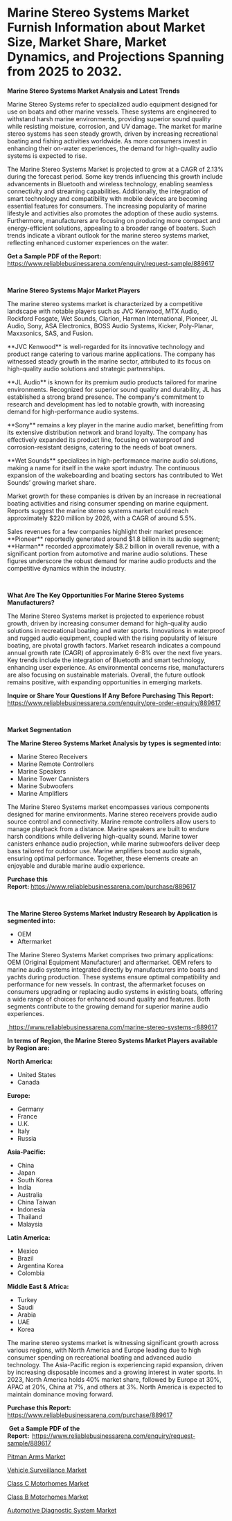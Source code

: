 <p><h1>Marine Stereo Systems Market Furnish Information about Market Size, Market Share, Market Dynamics, and Projections Spanning from 2025 to 2032.</h1></p><p><strong>Marine Stereo Systems Market Analysis and Latest Trends</strong></p>
<p><p>Marine Stereo Systems refer to specialized audio equipment designed for use on boats and other marine vessels. These systems are engineered to withstand harsh marine environments, providing superior sound quality while resisting moisture, corrosion, and UV damage. The market for marine stereo systems has seen steady growth, driven by increasing recreational boating and fishing activities worldwide. As more consumers invest in enhancing their on-water experiences, the demand for high-quality audio systems is expected to rise.</p><p>The Marine Stereo Systems Market is projected to grow at a CAGR of 2.13% during the forecast period. Some key trends influencing this growth include advancements in Bluetooth and wireless technology, enabling seamless connectivity and streaming capabilities. Additionally, the integration of smart technology and compatibility with mobile devices are becoming essential features for consumers. The increasing popularity of marine lifestyle and activities also promotes the adoption of these audio systems. Furthermore, manufacturers are focusing on producing more compact and energy-efficient solutions, appealing to a broader range of boaters. Such trends indicate a vibrant outlook for the marine stereo systems market, reflecting enhanced customer experiences on the water.</p></p>
<p><strong>Get a Sample PDF of the Report:&nbsp;</strong> <a href="https://www.reliablebusinessarena.com/enquiry/request-sample/889617?utm_campaign=2264&utm_medium=2&utm_source=Github&utm_content=ia&utm_term=05022025&utm_id=marine-stereo-systems">https://www.reliablebusinessarena.com/enquiry/request-sample/889617</a></p>
<p>&nbsp;</p>
<p><strong>Marine Stereo Systems Major Market Players</strong></p>
<p><p>The marine stereo systems market is characterized by a competitive landscape with notable players such as JVC Kenwood, MTX Audio, Rockford Fosgate, Wet Sounds, Clarion, Harman International, Pioneer, JL Audio, Sony, ASA Electronics, BOSS Audio Systems, Kicker, Poly-Planar, Maxxsonics, SAS, and Fusion. </p><p>**JVC Kenwood** is well-regarded for its innovative technology and product range catering to various marine applications. The company has witnessed steady growth in the marine sector, attributed to its focus on high-quality audio solutions and strategic partnerships.</p><p>**JL Audio** is known for its premium audio products tailored for marine environments. Recognized for superior sound quality and durability, JL has established a strong brand presence. The company's commitment to research and development has led to notable growth, with increasing demand for high-performance audio systems.</p><p>**Sony** remains a key player in the marine audio market, benefitting from its extensive distribution network and brand loyalty. The company has effectively expanded its product line, focusing on waterproof and corrosion-resistant designs, catering to the needs of boat owners.</p><p>**Wet Sounds** specializes in high-performance marine audio solutions, making a name for itself in the wake sport industry. The continuous expansion of the wakeboarding and boating sectors has contributed to Wet Sounds’ growing market share.</p><p>Market growth for these companies is driven by an increase in recreational boating activities and rising consumer spending on marine equipment. Reports suggest the marine stereo systems market could reach approximately $220 million by 2026, with a CAGR of around 5.5%.</p><p>Sales revenues for a few companies highlight their market presence: **Pioneer** reportedly generated around $1.8 billion in its audio segment; **Harman** recorded approximately $8.2 billion in overall revenue, with a significant portion from automotive and marine audio solutions. These figures underscore the robust demand for marine audio products and the competitive dynamics within the industry.</p></p>
<p>&nbsp;</p>
<p><strong>What Are The Key Opportunities For Marine Stereo Systems Manufacturers?</strong></p>
<p><p>The Marine Stereo Systems market is projected to experience robust growth, driven by increasing consumer demand for high-quality audio solutions in recreational boating and water sports. Innovations in waterproof and rugged audio equipment, coupled with the rising popularity of leisure boating, are pivotal growth factors. Market research indicates a compound annual growth rate (CAGR) of approximately 6-8% over the next five years. Key trends include the integration of Bluetooth and smart technology, enhancing user experience. As environmental concerns rise, manufacturers are also focusing on sustainable materials. Overall, the future outlook remains positive, with expanding opportunities in emerging markets.</p></p>
<p><strong>Inquire or Share Your Questions If Any Before Purchasing This Report:</strong> <a href="https://www.reliablebusinessarena.com/enquiry/pre-order-enquiry/889617?utm_campaign=2264&utm_medium=2&utm_source=Github&utm_content=ia&utm_term=05022025&utm_id=marine-stereo-systems">https://www.reliablebusinessarena.com/enquiry/pre-order-enquiry/889617</a></p>
<p>&nbsp;</p>
<p><strong>Market Segmentation</strong></p>
<p><strong>The Marine Stereo Systems Market Analysis by types is segmented into:</strong></p>
<p><ul><li>Marine Stereo Receivers</li><li>Marine Remote Controllers</li><li>Marine Speakers</li><li>Marine Tower Cannisters</li><li>Marine Subwoofers</li><li>Marine Amplifiers</li></ul></p>
<p><p>The Marine Stereo Systems market encompasses various components designed for marine environments. Marine stereo receivers provide audio source control and connectivity. Marine remote controllers allow users to manage playback from a distance. Marine speakers are built to endure harsh conditions while delivering high-quality sound. Marine tower canisters enhance audio projection, while marine subwoofers deliver deep bass tailored for outdoor use. Marine amplifiers boost audio signals, ensuring optimal performance. Together, these elements create an enjoyable and durable marine audio experience.</p></p>
<p><strong>Purchase this Report:&nbsp;</strong><a href="https://www.reliablebusinessarena.com/purchase/889617?utm_campaign=2264&utm_medium=2&utm_source=Github&utm_content=ia&utm_term=05022025&utm_id=marine-stereo-systems">https://www.reliablebusinessarena.com/purchase/889617</a></p>
<p>&nbsp;</p>
<p><strong>The Marine Stereo Systems Market Industry Research by Application is segmented into:</strong></p>
<p><ul><li>OEM</li><li>Aftermarket</li></ul></p>
<p><p>The Marine Stereo Systems Market comprises two primary applications: OEM (Original Equipment Manufacturer) and aftermarket. OEM refers to marine audio systems integrated directly by manufacturers into boats and yachts during production. These systems ensure optimal compatibility and performance for new vessels. In contrast, the aftermarket focuses on consumers upgrading or replacing audio systems in existing boats, offering a wide range of choices for enhanced sound quality and features. Both segments contribute to the growing demand for superior marine audio experiences.</p></p>
<p><a href="https://www.reliablebusinessarena.com/marine-stereo-systems-r889617?utm_campaign=2264&utm_medium=2&utm_source=Github&utm_content=ia&utm_term=05022025&utm_id=marine-stereo-systems">&nbsp;https://www.reliablebusinessarena.com/marine-stereo-systems-r889617</a></p>
<p><strong>In terms of Region, the Marine Stereo Systems Market Players available by Region are:</strong></p>
<p>
    <p> <strong> North America: </strong>
        <ul>
            <li>United States</li>
            <li>Canada</li>
        </ul>
        </p> 
    <p> <strong> Europe: </strong>
        <ul>
            <li>Germany</li>
            <li>France</li>
            <li>U.K.</li>
            <li>Italy</li>
            <li>Russia</li>
        </ul>
        </p> 
    <p> <strong> Asia-Pacific: </strong>
        <ul>
            <li>China</li>
            <li>Japan</li>
            <li>South Korea</li>
            <li>India</li>
            <li>Australia</li>
            <li>China Taiwan</li>
            <li>Indonesia</li>
            <li>Thailand</li>
            <li>Malaysia</li>
        </ul>
        </p> 
    <p> <strong> Latin America: </strong>
        <ul>
            <li>Mexico</li>
            <li>Brazil</li>
            <li>Argentina Korea</li>
            <li>Colombia</li>
        </ul>
        </p> 
    <p> <strong> Middle East & Africa: </strong>
        <ul>
            <li>Turkey</li>
            <li>Saudi</li>
            <li>Arabia</li>
            <li>UAE</li>
            <li>Korea</li>
        </ul>
    </p>
    </p>
<p><p>The marine stereo systems market is witnessing significant growth across various regions, with North America and Europe leading due to high consumer spending on recreational boating and advanced audio technology. The Asia-Pacific region is experiencing rapid expansion, driven by increasing disposable incomes and a growing interest in water sports. In 2023, North America holds 40% market share, followed by Europe at 30%, APAC at 20%, China at 7%, and others at 3%. North America is expected to maintain dominance moving forward.</p></p>
<p><strong>Purchase this Report: </strong><a href="https://www.reliablebusinessarena.com/purchase/889617?utm_campaign=2264&utm_medium=2&utm_source=Github&utm_content=ia&utm_term=05022025&utm_id=marine-stereo-systems">https://www.reliablebusinessarena.com/purchase/889617</a></p>
<p>&nbsp;<strong>Get a Sample PDF of the Report:&nbsp;&nbsp;</strong><a href="https://www.reliablebusinessarena.com/enquiry/request-sample/889617?utm_campaign=2264&utm_medium=2&utm_source=Github&utm_content=ia&utm_term=05022025&utm_id=marine-stereo-systems">https://www.reliablebusinessarena.com/enquiry/request-sample/889617</a></p>
<p><strong></strong></p>
<p><p><a href="https://www.linkedin.com/pulse/forecasting-pitman-arms-market-expected-growth-rate-148-cagr-vqvae?utm_campaign=2264&utm_medium=2&utm_source=Github&utm_content=ia&utm_term=05022025&utm_id=marine-stereo-systems">Pitman Arms Market</a></p><p><a href="https://www.linkedin.com/pulse/projected-growth-vehicle-surveillance-market-size-cagr-analysis-dc7de?utm_campaign=2264&utm_medium=2&utm_source=Github&utm_content=ia&utm_term=05022025&utm_id=marine-stereo-systems">Vehicle Surveillance Market</a></p><p><a href="https://www.linkedin.com/pulse/analyzing-class-c-motorhomes-market-worth-projected-ivfqc?utm_campaign=2264&utm_medium=2&utm_source=Github&utm_content=ia&utm_term=05022025&utm_id=marine-stereo-systems">Class C Motorhomes Market</a></p><p><a href="https://www.linkedin.com/pulse/class-b-motorhomesmarket-size-trends-growth-rate-82-hi9hc?utm_campaign=2264&utm_medium=2&utm_source=Github&utm_content=ia&utm_term=05022025&utm_id=marine-stereo-systems">Class B Motorhomes Market</a></p><p><a href="https://www.linkedin.com/pulse/market-demand-revenue-growth-automotive-diagnostic-system-jdvhe?utm_campaign=2264&utm_medium=2&utm_source=Github&utm_content=ia&utm_term=05022025&utm_id=marine-stereo-systems">Automotive Diagnostic System Market</a></p></p>
